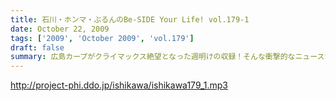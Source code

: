 ```yaml
---
title: 石川・ホンマ・ぶるんのBe-SIDE Your Life! vol.179-1
date: October 22, 2009
tags: ['2009', 'October 2009', 'vol.179']
draft: false
summary: 広島カープがクライマックス絶望となった週明けの収録！そんな衝撃的なニュースからスタートかと思いきや、アノ衝撃的なニュースについて語られるのですが・・・NAMAE
---
```


http://project-phi.ddo.jp/ishikawa/ishikawa179_1.mp3
